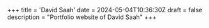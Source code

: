 +++
title = 'David Saah'
date = 2024-05-04T10:36:30Z
draft = false
description = "Portfolio website of David Saah"
+++
